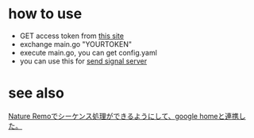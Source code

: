# how to use
* GET access token from [this site](https://home.nature.global/)
* exchange main.go "YOURTOKEN"
* execute main.go, you can get config.yaml
* you can use this for [send signal server](https://github.com/NaoyaTabakomori/send-remo-signals-server )

# see also
[Nature Remoでシーケンス処理ができるようにして、google homeと連携した。](https://sugaret.hatenablog.com/entry/2019/03/15/004537)
